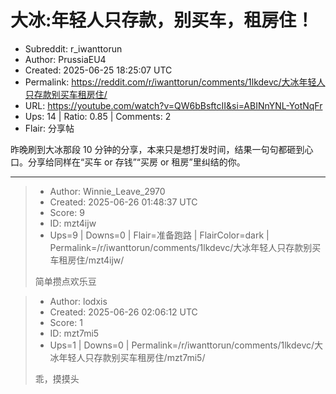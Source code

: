 # 大冰:年轻人只存款，别买车，租房住！

- Subreddit: r_iwanttorun
- Author: PrussiaEU4
- Created: 2025-06-25 18:25:07 UTC
- Permalink: https://reddit.com/r/iwanttorun/comments/1lkdevc/大冰年轻人只存款别买车租房住/
- URL: https://youtube.com/watch?v=QW6bBsftcII&si=ABINnYNL-YotNqFr
- Ups: 14 | Ratio: 0.85 | Comments: 2
- Flair: 分享帖


昨晚刷到大冰那段 10
分钟的分享，本来只是想打发时间，结果一句句都砸到心口。分享给同样在“买车
or 存钱”“买房 or 租房”里纠结的你。


---

> - Author: Winnie_Leave_2970
> - Created: 2025-06-26 01:48:37 UTC
> - Score: 9
> - ID: mzt4ijw
> - Ups=9 | Downs=0 | Flair=准备跑路 | FlairColor=dark | Permalink=/r/iwanttorun/comments/1lkdevc/大冰年轻人只存款别买车租房住/mzt4ijw/
>
> 简单攒点欢乐豆

> - Author: lodxis
> - Created: 2025-06-26 02:06:12 UTC
> - Score: 1
> - ID: mzt7mi5
> - Ups=1 | Downs=0 | Permalink=/r/iwanttorun/comments/1lkdevc/大冰年轻人只存款别买车租房住/mzt7mi5/
>
> 乖，摸摸头
